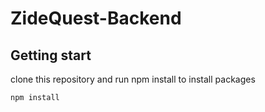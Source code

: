 # ZideQuest-Backend

## Getting start
clone this repository and run npm install to install packages
```
npm install
```
